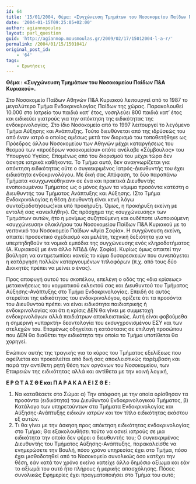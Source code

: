 ```yaml
---
id: 64
title: '15/01/2004, Θέμα: «Συγχώνευση Τμημάτων του Νοσοκομείου Παίδων Π&Α Κυριακού».'
date: '2004-01-15T09:25:05+02:00'
author: agiannopoulos
layout: parl_question
guid: 'http://agiannop.mousmoulas.gr/2009/02/17/15012004-l-a-r/'
permalink: /2004/01/15/1501041/
original_post_id:
    - '64'
tags:
    - Ερωτήσεις
---
```


**Θέμα : «Συγχώνευση Τμημάτων του Νοσοκομείου Παίδων Π&Α Κυριακού».**

Στο Νοσοκομείο Παίδων Αθηνών Π&Α Κυριακού λειτουργεί από το 1987 το μεγαλύτερο Τμήμα Ενδοκρινολογίας Παίδων της χώρας. Παρακολουθεί 10.000 στο Ιατρείο του παιδιά κατ’ έτος, νοσηλεύει 800 παιδιά κατ’ έτος και ειδικεύει γιατρούς για την απόκτηση της ειδικότητας της ενδοκρινολογίας. Στο ίδιο Νοσοκομείο από το 1997 λειτουργεί το λεγόμενο Τμήμα Αύξησης και Ανάπτυξης. Τούτο διευθύνεται από της ιδρύσεώς του από έναν ιατρό ο οποίος αμέσως μετά τον διορισμό του τοποθετήθηκε ως Πρόεδρος άλλου Νοσοκομείου των Αθηνών μέχρι καταργήσεως του θεσμού των «προέδρων νοσοκομείου» οπότε ανέλαβε «Σύμβουλος» του Υπουργού Υγείας. Επομένως από του διορισμού του μέχρι τώρα δεν άσκησε ιατρικά καθήκοντα. Το Τμήμα αυτό, δεν αναγνωρίζεται για απόκτηση ειδικότητας ούτε ο συγκεκριμένος Ιατρός-Διευθυντής του έχει ειδικότητα ενδοκρινολόγου. Με δική σας Απόφαση, τα δύο παραπάνω Τμήματα «συγχωνεύθηκαν» σε ένα και πρακτικά Διευθυντής ενοποιουμένου Τμήματος ως ο μόνος έχων τα νόμιμα προσόντα κατέστη ο Διευθυντής του Τμήματος Ανάπτυξης και Αύξησης. (Στο Τμήμα Ενδοκρινολογίας η θέση Διευθυντή είναι κενή λόγω συνταξιοδοτήσεως)και υπό προκήρυξη. Όμως, η προκήρυξη εκείνη με εντολή σας «ανεκλήθη»). Ως πρόσχημα της «συγχώνευσης» των Τμημάτων αυτών, ήτο η μονίμως συζητούμενη και ουδέποτε υλοποιούμενη «συγχώνευση» ολοκλήρου του Νοσοκομείου Παίδων Π&Α Κυριακού με το γειτονικό του Νοσοκομείο Παίδων «Αγία Σοφία». Η συγχώνευση εκείνη, απαιτεί προσεκτικό σχεδιασμό και μελέτη, τεχνική δεξιότητα για να υπερπηδηθούν τα νομικά εμπόδια της συγχώνευσης ενός κληροδοτήματος (Α. Κυριακού) με ένα άλλο ΝΠΔΔ (Αγ. Σοφία). Κυρίως όμως απαιτεί την βούληση να αντιμετωπίσει κανείς το κύμα δυσαρεσκειών που συνεπάγεται η κατάργηση πολλών καταργουμένων τιτλοφόρων (π.χ. από τους δύο Διοικητές πρέπει να μείνει ο ένας).

Προς αποφυγή αυτού του σκοπέλου, επελέγη ο οδός της «δια κρίσεως» μετακινήσεως του κομματικού εκλεκτού σας και Διευθυντού του Τμήματος Αύξησης-Ανάπτυξης στο Τμήμα Ενδοκρινολογίας. Επειδή σε αυτός στερείται της ειδικότητος του ενδοκρινολόγου, ορίζετε ότι τα προσόντα του Διευθυντού πρέπει να είναι ειδικότητα παιδιατρικής ή ενδοκρινολογίας και ότι η κρίσις ΔΕΝ θα γίνει με συμμετοχή ενδοκρινολόγων αλλά παιδιάτρων αποκλειστικώς. Αυτή είναι φοβούμεθα η σημερινή «υπαρκτή» δεοντολογία του εκσυγχρονισμένου ΕΣΥ και των στελεχών του. Επομένως οδηγείται η κατάστασις σε επιλογή προσώπου που ΔΕΝ θα διαθέτει την ειδικότητα την οποία το Τμήμα υποτίθεται θα χορηγεί.

Ενώπιον αυτής της τραγικής για το κύρος του Τμήματος εξελίξεως που οφείλεται και προκαλείται από δική σας αποκλειστικώς παρέμβαση και παρά την αντίθετη ρητή θέση των οργάνων του Νοσοκομείου, των Εταιρειών της ειδικότητας αλλά και αντίθετα με την κοινή λογική,

**Ε Ρ Ω Τ Α Σ Θ Ε και Π Α Ρ Α Κ A Λ Ε Ι Σ Θ Ε :**

1. Να καταθέσετε στο Σώμα: α) Την απόφαση με την οποία ορίσθησαν τα προσόντα (ειδικότητα) του Διευθυντού Ενδοκρινολογικού Τμήματος, β) Κατάλογο των υπηρετούντων στα Τμήματα Ενδοκρινολογίας και Αύξησης-Ανάπτυξης ειδικών ιατρών και τον τίτλο ειδικότητας εκάστου εξ αυτών.
1. Τι θα γίνει με την άσκηση προς απόκτηση ειδικότητας ενδοκρινολογίας στο Τμήμα; Θα εξακολουθήσει τούτο να ασκεί ιατρούς σε μια ειδικότητα την οποία δεν φέρει ο διευθυντής του; Ο συγκεκριμένος Διευθυντής του Τμήματος Αύξησης-Ανάπτυξης, παρακαλείσθε να ενημερώσετε την Βουλή, πόσο χρόνο υπηρεσίας έχει στο Τμήμα, πόσο έχει μισθοδοτηθεί από το Νοσοκομείο συνολικώς όσο κατέχει την θέση, εάν κατά τον χρόνο εκείνο κατείχε άλλο δημόσιο αξίωμα και εάν το αξίωμά του αυτό ήτο πλήρους ή μερικής απασχόλησης. Πόσες συνολικώς Εφημερίες έχει πραγματοποιήσει στο Τμήμα του αυτό;